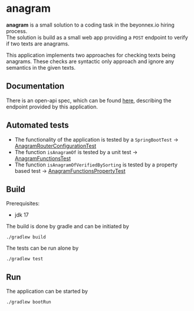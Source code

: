 # anagram

**anagram** is a small solution to a coding task in the beyonnex.io hiring process.  
The solution is build as a small web app providing a `POST` endpoint to verify if two texts are anagrams.  

This application implements two approaches for checking texts being anagrams.
These checks are syntactic only approach and ignore any semantics in the given texts.

## Documentation
There is an open-api spec, which can be found [here](src/main/resources/openapi/api.yaml), describing the endpoint
provided by this application.

## Automated tests
- The functionality of the application is tested by a `SpringBootTest` -> [AnagramRouterConfigurationTest](src/test/kotlin/io/beyonnex/anagram/router/AnagramRouterConfigurationTest.kt)
- The function `isAnagramOf` is tested by a unit test -> [AnagramFunctionsTest](src/test/kotlin/io/beyonnex/anagram/functions/AnagramFunctionsTest.kt)
- The function `isAnagramOfVerifiedBySorting` is tested by a property based test -> [AnagramFunctionsPropertyTest](src/test/kotlin/io/beyonnex/anagram/functions/AnagramFunctionsPropertyTest.kt)

## Build

Prerequisites:
* jdk 17

The build is done by gradle and can be initiated by
```shell
./gradlew build
```

The tests can be run alone by
```shell
./gradlew test
```

## Run
The application can be started by
```shell
./gradlew bootRun
```

